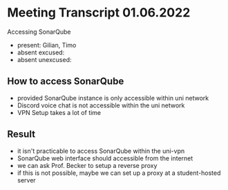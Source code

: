 # Meeting Transcript 01.06.2022

Accessing SonarQube

- present: Gilian, Timo
- absent excused:
- absent unexcused:

## How to access SonarQube

- provided SonarQube instance is only accessible within uni network
- Discord voice chat is not accessible within the uni network
- VPN Setup takes a lot of time

## Result

- it isn't practicable to access SonarQube within the uni-vpn
- SonarQube web interface should accessible from the internet
- we can ask Prof. Becker to setup a reverse proxy
- if this is not possible, maybe we can set up a proxy at a student-hosted server
